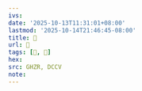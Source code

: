 ```yaml
---
ivs:
date: '2025-10-13T11:31:01+08:00'
lastmod: '2025-10-14T21:46:45-08:00'
title: 󰧻
url: 󰧻
tags: [𥳣, 𥳣]
hex: 
src: GHZR, DCCV
note:
---
```

